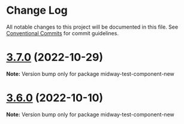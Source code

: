 # Change Log

All notable changes to this project will be documented in this file.
See [Conventional Commits](https://conventionalcommits.org) for commit guidelines.

# [3.7.0](https://github.com/midwayjs/midway/compare/v3.6.1...v3.7.0) (2022-10-29)

**Note:** Version bump only for package midway-test-component-new

# [3.6.0](https://github.com/midwayjs/midway/compare/v3.5.3...v3.6.0) (2022-10-10)

**Note:** Version bump only for package midway-test-component-new
